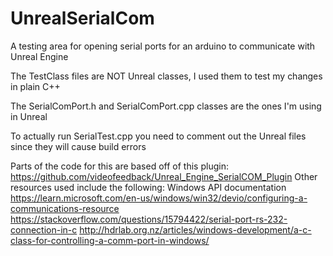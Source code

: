 # UnrealSerialCom
A testing area for opening serial ports for an arduino to communicate with Unreal Engine

The TestClass files are NOT Unreal classes, I used them to test my changes in plain C++

The SerialComPort.h and SerialComPort.cpp classes are the ones I'm using in Unreal

To actually run SerialTest.cpp you need to comment out the Unreal files since they will cause build errors

Parts of the code for this are based off of this plugin: https://github.com/videofeedback/Unreal_Engine_SerialCOM_Plugin
Other resources used include the following:
Windows API documentation
https://learn.microsoft.com/en-us/windows/win32/devio/configuring-a-communications-resource
https://stackoverflow.com/questions/15794422/serial-port-rs-232-connection-in-c
http://hdrlab.org.nz/articles/windows-development/a-c-class-for-controlling-a-comm-port-in-windows/
